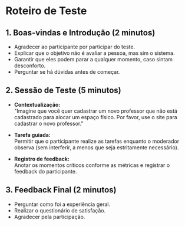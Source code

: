 # Roteiro de Teste

## 1. Boas-vindas e Introdução (2 minutos)

- Agradecer ao participante por participar do teste.  
- Explicar que o objetivo não é avaliar a pessoa, mas sim o sistema.  
- Garantir que eles podem parar a qualquer momento, caso sintam desconforto.  
- Perguntar se há dúvidas antes de começar.  

## 2. Sessão de Teste (5 minutos)

- **Contextualização:**  
  "Imagine que você quer cadastrar um novo professor que não está cadastrado para alocar um espaço físico. Por favor, use o site para cadastrar o novo professor."

- **Tarefa guiada:**  
  Permitir que o participante realize as tarefas enquanto o moderador observa (sem interferir, a menos que seja estritamente necessário).

- **Registro de feedback:**  
  Anotar os momentos críticos conforme as métricas e registrar o feedback do participante.  

## 3. Feedback Final (2 minutos)

- Perguntar como foi a experiência geral.  
- Realizar o questionário de satisfação.  
- Agradecer pela participação.